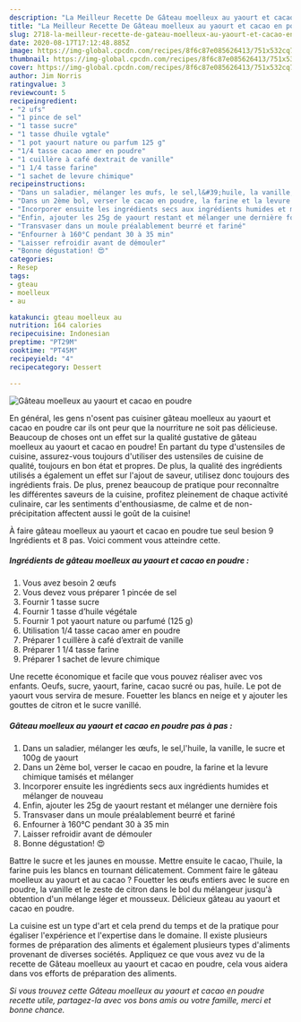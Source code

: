 ```yaml
---
description: "La Meilleur Recette De Gâteau moelleux au yaourt et cacao en poudre"
title: "La Meilleur Recette De Gâteau moelleux au yaourt et cacao en poudre"
slug: 2718-la-meilleur-recette-de-gateau-moelleux-au-yaourt-et-cacao-en-poudre
date: 2020-08-17T17:12:48.885Z
image: https://img-global.cpcdn.com/recipes/8f6c87e085626413/751x532cq70/gateau-moelleux-au-yaourt-et-cacao-en-poudre-photo-principale-de-la-recette.jpg
thumbnail: https://img-global.cpcdn.com/recipes/8f6c87e085626413/751x532cq70/gateau-moelleux-au-yaourt-et-cacao-en-poudre-photo-principale-de-la-recette.jpg
cover: https://img-global.cpcdn.com/recipes/8f6c87e085626413/751x532cq70/gateau-moelleux-au-yaourt-et-cacao-en-poudre-photo-principale-de-la-recette.jpg
author: Jim Norris
ratingvalue: 3
reviewcount: 5
recipeingredient:
- "2 ufs"
- "1 pince de sel"
- "1 tasse sucre"
- "1 tasse dhuile vgtale"
- "1 pot yaourt nature ou parfum 125 g"
- "1/4 tasse cacao amer en poudre"
- "1 cuillère à café dextrait de vanille"
- "1 1/4 tasse farine"
- "1 sachet de levure chimique"
recipeinstructions:
- "Dans un saladier, mélanger les œufs, le sel,l&#39;huile, la vanille, le sucre et 100g de yaourt"
- "Dans un 2ème bol, verser le cacao en poudre, la farine et la levure chimique tamisés et mélanger"
- "Incorporer ensuite les ingrédients secs aux ingrédients humides et mélanger de nouveau"
- "Enfin, ajouter les 25g de yaourt restant et mélanger une dernière fois"
- "Transvaser dans un moule préalablement beurré et fariné"
- "Enfourner à 160°C pendant 30 à 35 min"
- "Laisser refroidir avant de démouler"
- "Bonne dégustation! 😍"
categories:
- Resep
tags:
- gteau
- moelleux
- au

katakunci: gteau moelleux au 
nutrition: 164 calories
recipecuisine: Indonesian
preptime: "PT29M"
cooktime: "PT45M"
recipeyield: "4"
recipecategory: Dessert

---
```



![Gâteau moelleux au yaourt et cacao en poudre](https://img-global.cpcdn.com/recipes/8f6c87e085626413/751x532cq70/gateau-moelleux-au-yaourt-et-cacao-en-poudre-photo-principale-de-la-recette.jpg)

En général, les gens n'osent pas cuisiner gâteau moelleux au yaourt et cacao en poudre car ils ont peur que la nourriture ne soit pas délicieuse. Beaucoup de choses ont un effet sur la qualité gustative de gâteau moelleux au yaourt et cacao en poudre! En partant du type d'ustensiles de cuisine, assurez-vous toujours d'utiliser des ustensiles de cuisine de qualité, toujours en bon état et propres. De plus, la qualité des ingrédients utilisés a également un effet sur l'ajout de saveur, utilisez donc toujours des ingrédients frais. De plus, prenez beaucoup de pratique pour reconnaître les différentes saveurs de la cuisine, profitez pleinement de chaque activité culinaire, car les sentiments d'enthousiasme, de calme et de non-précipitation affectent aussi le goût de la cuisine!

<!--inarticleads1-->

À faire gâteau moelleux au yaourt et cacao en poudre tue seul besion 9 Ingrédients et 8 pas. Voici comment vous atteindre cette.

##### Ingrédients de gâteau moelleux au yaourt et cacao en poudre :

1. Vous avez besoin 2 œufs
1. Vous devez vous préparer 1 pincée de sel
1. Fournir 1 tasse sucre
1. Fournir 1 tasse d’huile végétale
1. Fournir 1 pot yaourt nature ou parfumé (125 g)
1. Utilisation 1/4 tasse cacao amer en poudre
1. Préparer 1 cuillère à café d’extrait de vanille
1. Préparer 1 1/4 tasse farine
1. Préparer 1 sachet de levure chimique


Une recette économique et facile que vous pouvez réaliser avec vos enfants. Oeufs, sucre, yaourt, farine, cacao sucré ou pas, huile. Le pot de yaourt vous servira de mesure. Fouetter les blancs en neige et y ajouter les gouttes de citron et le sucre vanillé. 

<!--inarticleads2-->

##### Gâteau moelleux au yaourt et cacao en poudre pas à pas :

1. Dans un saladier, mélanger les œufs, le sel,l&#39;huile, la vanille, le sucre et 100g de yaourt
1. Dans un 2ème bol, verser le cacao en poudre, la farine et la levure chimique tamisés et mélanger
1. Incorporer ensuite les ingrédients secs aux ingrédients humides et mélanger de nouveau
1. Enfin, ajouter les 25g de yaourt restant et mélanger une dernière fois
1. Transvaser dans un moule préalablement beurré et fariné
1. Enfourner à 160°C pendant 30 à 35 min
1. Laisser refroidir avant de démouler
1. Bonne dégustation! 😍


Battre le sucre et les jaunes en mousse. Mettre ensuite le cacao, l&#39;huile, la farine puis les blancs en tournant délicatement. Comment faire le gâteau moelleux au yaourt et au cacao ? Fouetter les œufs entiers avec le sucre en poudre, la vanille et le zeste de citron dans le bol du mélangeur jusqu&#39;à obtention d&#39;un mélange léger et mousseux. Délicieux gâteau au yaourt et cacao en poudre. 

<!--inarticleads1-->

<p>
La cuisine est un type d'art et cela prend du temps et de la pratique pour égaliser l'expérience et l'expertise dans le domaine. Il existe plusieurs formes de préparation des aliments et également plusieurs types d'aliments provenant de diverses sociétés. Appliquez ce que vous avez vu de la recette de Gâteau moelleux au yaourt et cacao en poudre, cela vous aidera dans vos efforts de préparation des aliments.
</p>

<p>
<i>Si vous trouvez cette Gâteau moelleux au yaourt et cacao en poudre recette utile, partagez-la avec vos bons amis ou votre famille, merci et bonne chance.</i>
</p>

